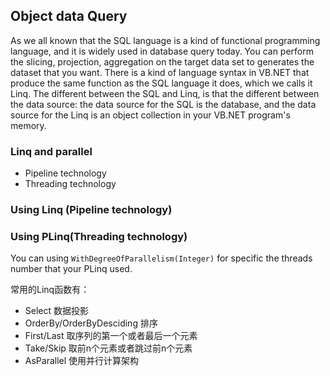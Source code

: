 ## Object data Query

As we all known that the SQL language is a kind of functional programming language, and it is widely used in database query today. You can perform the slicing, projection, aggregation on the target data set to generates the dataset that you want. There is a kind of language syntax in VB.NET that produce the same function as the SQL language it does, which we calls it Linq. The different between the SQL and Linq, is that the different between the data source: the data source for the SQL is the database, and the data source for the Linq is an object collection in your VB.NET program's memory. 

### Linq and parallel

+ Pipeline technology
+ Threading technology

### Using Linq (Pipeline technology)


### Using PLinq(Threading technology)
 
You can using ``WithDegreeOfParallelism(Integer)`` for specific the threads number that your PLinq used.



常用的Linq函数有：

+ Select 数据投影
+ OrderBy/OrderByDesciding 排序
+ First/Last 取序列的第一个或者最后一个元素
+ Take/Skip 取前n个元素或者跳过前n个元素
+ AsParallel 使用并行计算架构